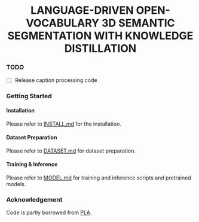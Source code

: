 <div align="center">

<h1>LANGUAGE-DRIVEN OPEN-VOCABULARY 3D SEMANTIC SEGMENTATION WITH KNOWLEDGE DISTILLATION</h1>
</div>

### TODO
- [ ] Release caption processing code

### Getting Started

#### Installation
Please refer to [INSTALL.md](docs/INSTALL.md) for the installation.

#### Dataset Preparation
Please refer to [DATASET.md](docs/DATASET.md) for dataset preparation.

#### Training & Inference

Please refer to [MODEL.md](docs/MODEL.md) for training and inference scripts and pretrained models.

### Acknowledgement
Code is partly borrowed from [PLA](https://dingry.github.io/projects/PLA).
